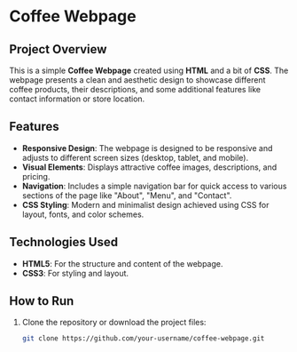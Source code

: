 # Coffee Webpage

## Project Overview

This is a simple **Coffee Webpage** created using **HTML** and a bit of **CSS**. The webpage presents a clean and aesthetic design to showcase different coffee products, their descriptions, and some additional features like contact information or store location.

## Features

- **Responsive Design**: The webpage is designed to be responsive and adjusts to different screen sizes (desktop, tablet, and mobile).
- **Visual Elements**: Displays attractive coffee images, descriptions, and pricing.
- **Navigation**: Includes a simple navigation bar for quick access to various sections of the page like "About", "Menu", and "Contact".
- **CSS Styling**: Modern and minimalist design achieved using CSS for layout, fonts, and color schemes.

## Technologies Used

- **HTML5**: For the structure and content of the webpage.
- **CSS3**: For styling and layout.

## How to Run

1. Clone the repository or download the project files:
   ```bash
   git clone https://github.com/your-username/coffee-webpage.git
